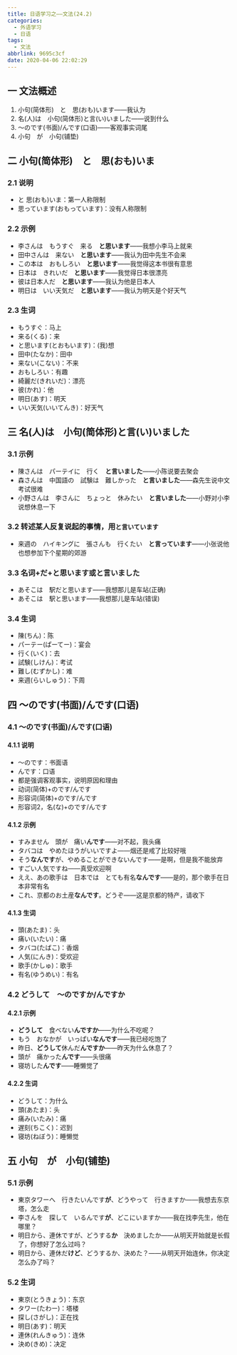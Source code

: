 ```yaml
---
title: 日语学习之——文法(24.2)
categories:
  - 外语学习
  - 日语
tags:
  - 文法
abbrlink: 9695c3cf
date: 2020-04-06 22:02:29
---
```

## 一 文法概述

1. 小句(简体形)　と　思(おも)います——我认为
2. 名(人)は　小句(简体形)と言(い)いました——说到什么
3. 〜のです(书面)/んです(口语)——客观事实词尾
4. 小句　が　小句(铺垫)

<!--more-->

## 二 小句(简体形)　と　思(おも)いま

### 2.1 说明

* と 思(おも)いま：第一人称限制
* 思っています(おもっています)：没有人称限制

### 2.2 示例

* 李さんは　もうすぐ　来る　**と思います**——我想小李马上就来
* 田中さんは　来ない　**と思います**——我认为田中先生不会来
* この本は　おもしろい　**と思います**——我觉得这本书很有意思
* 日本は　きれいだ　**と思います**——我觉得日本很漂亮
* 彼は日本人だ　**と思います**——我认为他是日本人
* 明日は　いい天気だ　**と思います**——我认为明天是个好天气

### 2.3 生词

* もうすぐ：马上
* 来る(くる)：来
* と思います(とおもいます)：(我)想
* 田中(たなか)：田中
* 来ない(こない)：不来
* おもしろい：有趣
* 綺麗だ(きれいだ)：漂亮
* 彼(かれ)：他
* 明日(あす)：明天
* いい天気(いいてんき)：好天气

## 三 名(人)は　小句(简体形)と言(い)いました

### 3.1 示例

* 陳さんは　パーテイに　行く　**と言いました**——小陈说要去聚会
* 森さんは　中国語の　試験は　難しかった　**と言いました**——森先生说中文考试很难
* 小野さんは　李さんに　ちょっと　休みたい　**と言いました**——小野对小李说想休息一下

### 3.2 转述某人反复说起的事情，用`と言いています`

* 来週の　ハイキングに　張さんも　行くたい　**と言っています**——小张说他也想参加下个星期的郊游

### 3.3 名词+だ+と思います或と言いました

* あそこは　駅だと思います——我想那儿是车站(正确)
* あそこは　駅と思います——我想那儿是车站(错误)

### 3.4 生词

* 陳(ちん)：陈
* パーテー(ぱーてー)：宴会
* 行く(いく)：去
* 試験(しけん)：考试
* 難し(むずかし)：难
* 来週(らいしゅう)：下周

## 四 〜のです(书面)/んです(口语)
### 4.1 〜のです(书面)/んです(口语)
#### 4.1.1 说明

* 〜のです：书面语
* んです：口语
* 都是强调客观事实，说明原因和理由
* 动词(简体)+のです/んです
* 形容词(简体)+のです/んです
* 形容词2，名(な)+のです/んです

#### 4.1.2  示例

* すみません　頭が　痛い**んです**——对不起，我头痛
* タバコは　やめたほうがいいですよ——烟还是戒了比较好哦
* そう**なんです**が、やめることができないんです——是啊，但是我不能放弃
* すごい人気ですね——真受欢迎啊
* ええ、あの歌手は　日本では　とても有名**なんです**——是的，那个歌手在日本非常有名
* これ、京都のお土産**なんです**。どうぞ——这是京都的特产，请收下

#### 4.1.3  生词

* 頭(あたま)：头
* 痛い(いたい)：痛
* タバコ(たばこ)：香烟
* 人気(にんき)：受欢迎
* 歌手(かしゅ)：歌手
* 有名(ゆうめい)：有名　

### 4.2 どうして　〜のですか/んですか

#### 4.2.1 示例

* **どうして**　食べない**んですか**——为什么不吃呢？
* もう　おなかが　いっぱい**なんです**——我已经吃饱了
* 昨日、**どうして**休んだ**んですか**——昨天为什么休息了？
* 頭が　痛かった**んです**——头很痛
* 寝坊した**んです**——睡懒觉了

#### 4.2.2 生词

* どうして：为什么
* 頭(あたま)：头
* 痛み(いたみ)：痛
* 遅刻(ちこく)：迟到
* 寝坊(ねぼう)：睡懒觉

## 五 小句　が　小句(铺垫)

### 5.1 示例

* 東京タワーへ　行きたいんです**が**、どうやって　行きますか——我想去东京塔，怎么走
* 李さんを　探して　いるんです**が**、どこにいますか——我在找李先生，他在哪里？
* 明日から、連休ですが、どうする**か**　決めましたか——从明天开始就是长假了，你想好了怎么过吗？
* 明日から、連休だ**けど**、どうするか、決めた？——从明天开始连休，你决定怎么办了吗？

### 5.2 生词
* 東京(とうきょう)：东京
* タワー(たわー)：塔楼
* 探し(さがし)：正在找
* 明日(あす)：明天
* 連休(れんきゅう)：连休
* 決め(きめ)：决定